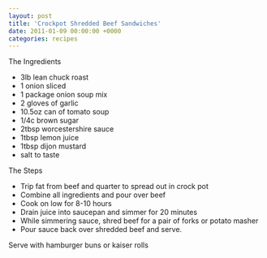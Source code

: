 ```yaml
---
layout: post
title: 'Crockpot Shredded Beef Sandwiches'
date: 2011-01-09 00:00:00 +0000
categories: recipes
---
```


The Ingredients

- 3lb lean chuck roast
- 1 onion sliced
- 1 package onion soup mix
- 2 gloves of garlic
- 10.5oz can of tomato soup
- 1/4c brown sugar
- 2tbsp worcestershire sauce
- 1tbsp lemon juice
- 1tbsp dijon mustard
- salt to taste

The Steps

- Trip fat from beef and quarter to spread out in crock pot
- Combine all ingredients and pour over beef
- Cook on low for 8-10 hours
- Drain juice into saucepan and simmer for 20 minutes
- While simmering sauce, shred beef for a pair of forks or potato masher
- Pour sauce back over shredded beef and serve.

Serve with hamburger buns or kaiser rolls
